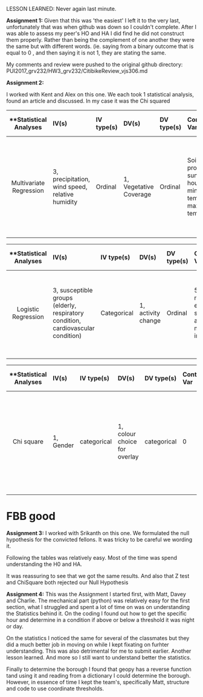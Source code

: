 
LESSON LEARNED: Never again last minute. 

__Assignment 1:__  Given that this was 'the easiest' I left it to the very last, unfortunately that was when github was down so I couldn't complete. After I was able to assess my peer's HO and HA I did find he did not construct them properly. Rather than being the complement of one another they were the same but with different words. (ie. saying from a binary outcome that is equal to 0 , and then saying it is not 1, they are stating the same. 

My comments and review were pushed to the original github directory:
PUI2017_grv232/HW3_grv232/CitibikeReview_vjs306.md

__Assignment 2:__

I worked with Kent and Alex on this one.  We each took 1 statistical analysis, found an article and discussed. In my case it was the Chi squared

| **Statistical Analyses	|  IV(s)  |  IV type(s) |  DV(s)  |  DV type(s)  |  Control Var | Control Var type  | Question to be answered | _H0_ | alpha | link to paper **| 
|:----------:|:----------|:------------|:-------------|:-------------|:------------|:------------- |:------------------|:----:|:-------:|:-------|
Multivariate Regression	| 3, precipitation, wind speed, relative humidity | Ordinal | 1, Vegetative Coverage| Ordinal | Soil profile, sunshine hours, minimum temp, max temp | Categorical | Do climate factors effect vegetation coverage in Northwest China? | vegetation coverage in areas with higher precipitation <= vegetation coverage in areas with lower precipitation | 0.05 | [Trend Patterns of Vegetative Coverage and Their Underlying Causes in the Deserts of Northwest China over 1982 – 2008](http://journals.plos.org/plosone/article?id=10.1371/journal.pone.0126044) |

| **Statistical Analyses	|  IV(s)  |  IV type(s) |  DV(s)  |  DV type(s)  |  Control Var | Control Var type  | Question to be answered | _H0_ | alpha | link to paper **| 
|:----------:|:----------|:------------|:-------------|:-------------|:------------|:------------- |:------------------|:----:|:-------:|:-------|
Logistic Regression	| 3, susceptible groups (elderly, respiratory condition, cardiovascular condition) | Categorical | 1, activity change| Ordinal | 5 (gender, race, education, smoking, and body mass index) | Categorical | Does poor air quality cause people with susceptible conditions to change their activity? | Percentage of people who changed activities due to air quality <= 0 | 0.05 | [Activity Change in Response to Bad Air Quality, National Health and Nutrition Examination Survey, 2007–2010](http://journals.plos.org/plosone/article?id=10.1371/journal.pone.0050526) |
  |||||||||

| **Statistical Analyses	|  IV(s)  |  IV type(s) |  DV(s)  |  DV type(s)  |  Control Var | Control Var type  | Question to be answered | _H0_ | alpha | link to paper **| 
|:----------:|:----------|:------------|:-------------|:-------------|:------------|:------------- |:------------------|:----:|:-------:|:-------|
Chi square	| 1, Gender | categorical | 1, colour choice for overlay| categorical | 0 | NA | 	Does gender influence the choice of colour of overlays or PTLs of patients with Visual Stress? | Gender does not influence choice of colour | 0.05 assumed, based on that (Chi-square 6.46, p = 0.040) and (Chi-square 0.788, p = 0.674) | http://journals.plos.org/plosone/article?id=10.1371/journal.pone.0163326 |
  |||||||||
  
# FBB good

__Assignment 3:__
I worked with Srikanth on this one. We formulated the null hypothesis for the convicted fellons. It was tricky to be careful we wording it.

Following the tables was relatively easy. Most of the time was spend understanding the H0 and HA. 

It was reassuring to see that we got the same results. And also that Z test and ChiSquare both rejected our Null Hypothesis


__Assignment 4:__
This was the Assignment I started first, with Matt, Davey and Charlie. The mechanical part (python) was relatively easy for the first section, what I struggled and spent a lot of time on was on understanding the Statistics behind it. On the coding I found out how to get the specific hour and determine in a condition if above or below a threshold it was night or day.

On the statistics I noticed the same for several of the classmates but they did a much better job in moving on while I kept fixating on furhter understanding. This was also detrimental for me to submit earlier. Another lesson learned. And more so I still want to understand better the statistics. 

Finally to determine the borough I found that geopy has a reverse function tand using it and reading from a dictionary I could determine the borough. However, in essence of time I kept the team's, specifically Matt, structure and code to use coordinate thresholds.

